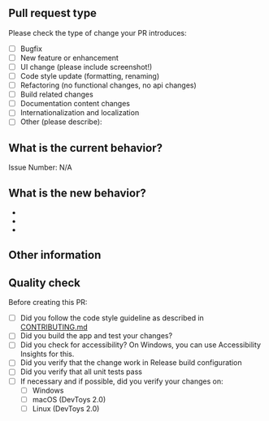 <!--- Please provide a general summary of your changes in the title above -->

## Pull request type

<!-- Please try to limit your pull request to one type, submit multiple pull requests if needed. -->

Please check the type of change your PR introduces:

- [ ] Bugfix
- [ ] New feature or enhancement
- [ ] UI change (please include screenshot!)
- [ ] Code style update (formatting, renaming)
- [ ] Refactoring (no functional changes, no api changes)
- [ ] Build related changes
- [ ] Documentation content changes
- [ ] Internationalization and localization
- [ ] Other (please describe):

## What is the current behavior?

<!-- Please describe the current behavior that you are modifying, or link to a relevant issue. -->

Issue Number: N/A

## What is the new behavior?

<!-- Please describe the behavior or changes that are being added by this PR. -->

-
-
-

## Other information

<!-- Any other information that is important to this PR such as screenshots of how the component looks before and after the change. -->

## Quality check

Before creating this PR:

- [ ] Did you follow the code style guideline as described in [CONTRIBUTING.md](https://github.com/veler/DevToys/blob/main/CONTRIBUTING.md)
- [ ] Did you build the app and test your changes?
- [ ] Did you check for accessibility? On Windows, you can use Accessibility Insights for this.
- [ ] Did you verify that the change work in Release build configuration
- [ ] Did you verify that all unit tests pass
- [ ] If necessary and if possible, did you verify your changes on:
   - [ ] Windows
   - [ ] macOS (DevToys 2.0)
   - [ ] Linux (DevToys 2.0)